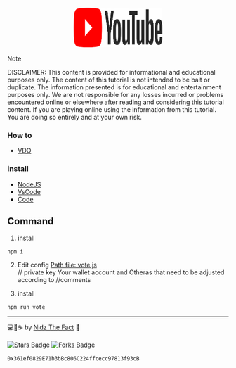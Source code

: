 <p align="center">
  <a href="https://youtu.be/tM_ZyWXVR-o?si=GPpL4eUkI0j_w0w9">
      <picture>
        <img alt="logo" src="https://github.com/nidz-the-fact/React-with-Vitejs-for-Thirdweb-to-Starter-Web3/blob/main/youtube.png" width="40%" height="90" title="How to">
      </picture>
  </a>
</p>


> [!NOTE]  
> DISCLAIMER: This content is provided for informational and educational purposes only. The content of this tutorial is not intended to be bait or duplicate. The information presented is for educational and entertainment purposes only. We are not responsible for any losses incurred or problems encountered online or elsewhere after reading and considering this tutorial content. If you are playing online using the information from this tutorial. You are doing so entirely and at your own risk.

### How to
- [VDO](https://youtu.be/tM_ZyWXVR-o?si=GPpL4eUkI0j_w0w9)

### install
- [NodeJS](https://nodejs.org/en)
- [VsCode](https://code.visualstudio.com/)
- [Code](https://github.com/nidz-the-fact/auto-run-vote-tk)

## Command

1. install
```
npm i
```

2. Edit config
[Path file: vote.js](https://github.com/nidz-the-fact/auto-run-vote-tk/blob/main/vote.js#L6) <br>
// private key Your wallet account and Otheras that need to be adjusted according to //comments

2. install
```
npm run vote
```

---

💻💖☕ by [Nidz The Fact](https://linktr.ee/nid_z) 🙏
<br /><br />
<a href="https://github.com/nidz-the-fact/auto-run-vote-tk/stargazers"><img src="https://img.shields.io/github/stars/nidz-the-fact/auto-run-vote-tk" alt="Stars Badge"/></a>
<a href="https://github.com/nidz-the-fact/auto-run-vote-tk/network/members"><img src="https://img.shields.io/github/forks/nidz-the-fact/auto-run-vote-tk" alt="Forks Badge"/></a>
```
0x361ef0829E71b3bBc806C224ffcecc97813f93cB
```
